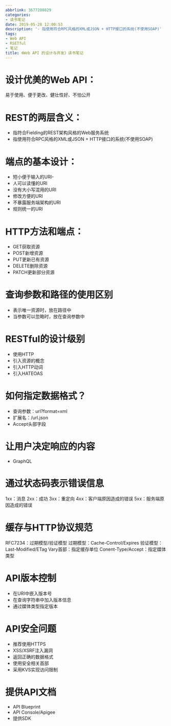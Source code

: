 ```yaml
---
abbrlink: 3677280829
categories:
- 读书笔记
date: 2019-05-28 12:00:53
description: '- 指使用符合RPC风格的XML或JSON + HTTP接口的系统(不使用SOAP)'
tags:
- Web API
- RSETful
- 笔记
title: 《Web API 的设计与开发》读书笔记
---
```


# 设计优美的Web API：
易于使用、便于更改、健壮性好、不怕公开

# REST的两层含义：
- 指符合Fielding的REST架构风格的Web服务系统
- 指使用符合RPC风格的XML或JSON + HTTP接口的系统(不使用SOAP)

# 端点的基本设计：
- 短小便于输入的URI-
- 人可以读懂的URI
- 没有大小写混用的URI
- 修改方便的URI
- 不暴露服务端架构的URI
- 规则统一的URI

# HTTP方法和端点：
- GET获取资源
- POST新增资源
- PUT更新已有资源
- DELETE删除资源
- PATCH更新部分资源

# 查询参数和路径的使用区别
- 表示唯一资源时，放在路径中
- 当参数可以忽略时，放在查询参数中
# RESTful的设计级别
- 使用HTTP
- 引入资源的概念
- 引入HTTP动词
- 引入HATEOAS
# 如何指定数据格式？
- 查询参数：url?format=xml
- 扩展名：/url.json
- Accept头部字段
# 让用户决定响应的内容
- GraphQL
# 通过状态码表示错误信息
1xx：消息
2xx：成功
3xx：重定向
4xx：客户端原因造成的错误
5xx：服务端原因造成的错误
# 缓存与HTTP协议规范
RFC7234：过期模型/验证模型
过期模型：Cache-Control/Expires
验证模型：Last-Modified/ETag
Vary首部：指定缓存单位
Conent-Type/Accept：指定媒体类型

# API版本控制
- 在URI中嵌入版本号
- 在查询字符串中加入版本信息
- 通过媒体类型指定版本
# API安全问题
- 推荐使用HTTPS
- XSS/XSRF注入漏洞
- 返回正确的数据格式
- 使用安全相关首部
- 采用KVS实现访问限制
# 提供API文档
- API Blueprint
- API Console/Apigee
- 提供SDK